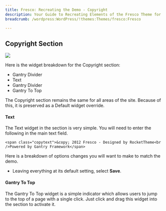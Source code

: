 ```yaml
---
title: Fresco: Recreating the Demo - Copyright
description: Your Guide to Recreating Elements of the Fresco Theme for WordPress
breadcrumb: /wordpress:WordPress/!themes:Themes/fresco:Fresco

---
```


Copyright Section
-----

![][demo2]

Here is the widget breakdown for the Copyright section:

* Gantry Divider
* Text
* Gantry Divider
* Gantry To Top

The Copyright section remains the same for all areas of the site. Because of this, it is preserved as a Default widget override.

#### Text

The Text widget in the section is very simple. You will need to enter the following in the main text field.

~~~
<span class="copytext">&copy; 2012 Fresco - Designed by RocketTheme<br />Powered by Gantry Framework</span>
~~~

Here is a breakdown of options changes you will want to make to match the demo.

* Leaving everything at its default setting, select **Save**.

#### Gantry To Top

The Gantry To Top widget is a simple indicator which allows users to jump to the top of a page with a single click. Just click and drag this widget into the section to activate it.

[demo2]: assets/demo_15.jpeg